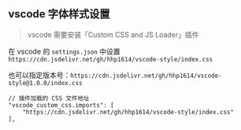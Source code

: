 ## vscode 字体样式设置

> vscode 需要安装「Custom CSS and JS Loader」插件

在 vscode 的 `settings.json` 中设置 `https://cdn.jsdelivr.net/gh/hhp1614/vscode-style/index.css`

也可以指定版本号：`https://cdn.jsdelivr.net/gh/hhp1614/vscode-style@1.0.0/index.css`

```json5
// 插件加载的 CSS 文件地址
"vscode_custom_css.imports": [
    "https://cdn.jsdelivr.net/gh/hhp1614/vscode-style/index.css"
],
```
